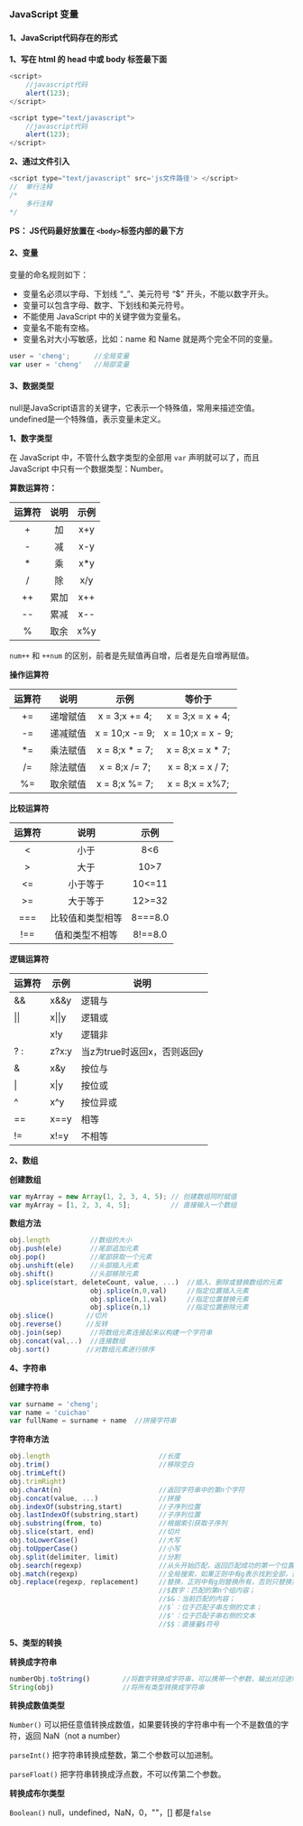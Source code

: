 ### JavaScript 变量

#### 1、JavaScript代码存在的形式

**1、写在 html 的 head 中或 body 标签最下面**

```javascript
<script>
    //javascript代码
    alert(123);
</script>

<script type="text/javascript">
    //javascript代码
    alert(123);
</script>
```

**2、通过文件引入**

```javascript
<script type="text/javascript" src='js文件路径'> </script> 
//  单行注释
/*  
	多行注释   
*/
```

**PS： JS代码最好放置在 `<body>`标签内部的最下方**

#### 2、变量

变量的命名规则如下：

- 变量名必须以字母、下划线 “_”、美元符号 “$” 开头，不能以数字开头。
- 变量可以包含字母、数字、下划线和美元符号。
- 不能使用 JavaScript 中的关键字做为变量名。
- 变量名不能有空格。
- 变量名对大小写敏感，比如：name 和 Name 就是两个完全不同的变量。

```javascript
user = 'cheng';      //全局变量
var user = 'cheng'   //局部变量
```

#### 3、数据类型

null是JavaScript语言的关键字，它表示一个特殊值，常用来描述空值。 undefined是一个特殊值，表示变量未定义。

**1、数字类型**

在 JavaScript 中，不管什么数字类型的全部用 `var` 声明就可以了，而且 JavaScript 中只有一个数据类型：Number。

**算数运算符：**

| 运算符 | 说明 | 示例 |
| :----: | :--: | :--: |
|   +    |  加  | x+y  |
|   -    |  减  | x-y  |
|   *    |  乘  | x*y  |
|   /    |  除  | x/y  |
|   ++   | 累加 | x++  |
|   --   | 累减 | x--  |
|   %    | 取余 | x%y  |

`num++` 和 `++num` 的区别，前者是先赋值再自增，后者是先自增再赋值。

**操作运算符**

| 运算符 |   说明   |      示例      |      等价于       |
| :----: | :------: | :------------: | :---------------: |
|   +=   | 递增赋值 | x = 3;x += 4;  | x = 3;x = x + 4;  |
|   -=   | 递减赋值 | x = 10;x -= 9; | x = 10;x = x - 9; |
|   *=   | 乘法赋值 | x = 8;x * = 7; | x = 8;x  = x * 7; |
|   /=   | 除法赋值 | x = 8;x /= 7;  | x = 8;x = x / 7;  |
|   %=   | 取余赋值 | x = 8;x %= 7;  |  x = 8;x = x%7;   |

**比较运算符**

| 运算符 |       说明       |  示例   |
| :----: | :--------------: | :-----: |
|   <    |       小于       |   8<6   |
|   >    |       大于       |  10>7   |
|   <=   |     小于等于     | 10<=11  |
|   >=   |     大于等于     | 12>=32  |
|  ===   | 比较值和类型相等 | 8===8.0 |
|  !==   |  值和类型不相等  | 8!==8.0 |

**逻辑运算符**

| 运算符 | 示例   | 说明                        |
| ------ | ------ | --------------------------- |
| &&     | x&&y   | 逻辑与                      |
| \|\|   | x\|\|y | 逻辑或                      |
|        | x!y    | 逻辑非                      |
| ? :    | z?x:y  | 当z为true时返回x，否则返回y |
| &      | x&y    | 按位与                      |
| \|     | x\|y   | 按位或                      |
| ^      | x^y    | 按位异或                    |
| ==     | x==y   | 相等                        |
| !=     | x!=y   | 不相等                      |

**2、数组**

**创建数组**

```javascript
var myArray = new Array(1, 2, 3, 4, 5); // 创建数组同时赋值
var myArray = [1, 2, 3, 4, 5];          // 直接输入一个数组
```

**数组方法**

```javascript
obj.length          //数组的大小
obj.push(ele)       //尾部追加元素
obj.pop()           //尾部获取一个元素
obj.unshift(ele)    //头部插入元素
obj.shift()         //头部移除元素
obj.splice(start, deleteCount, value, ...)  //插入、删除或替换数组的元素
                    obj.splice(n,0,val)     //指定位置插入元素
                    obj.splice(n,1,val)     //指定位置替换元素
                    obj.splice(n,1)         //指定位置删除元素
obj.slice()        //切片
obj.reverse()      //反转
obj.join(sep)       //将数组元素连接起来以构建一个字符串
obj.concat(val,..)  //连接数组
obj.sort()         //对数组元素进行排序
```

**4、字符串**

**创建字符串**

```javascript
var surname = 'cheng';
var name = 'cuichao'
var fullName = surname + name  //拼接字符串
```

**字符串方法**

```javascript
obj.length                           //长度
obj.trim()                           //移除空白
obj.trimLeft()
obj.trimRight)
obj.charAt(n)                        //返回字符串中的第n个字符
obj.concat(value, ...)               //拼接
obj.indexOf(substring,start)         //子序列位置
obj.lastIndexOf(substring,start)     //子序列位置
obj.substring(from, to)              //根据索引获取子序列
obj.slice(start, end)                //切片
obj.toLowerCase()                    //大写
obj.toUpperCase()                    //小写
obj.split(delimiter, limit)          //分割
obj.search(regexp)                   //从头开始匹配，返回匹配成功的第一个位置(g无效)
obj.match(regexp)                    //全局搜索，如果正则中有g表示找到全部，否则只找到第一个。
obj.replace(regexp, replacement)     //替换，正则中有g则替换所有，否则只替换第一个匹配项，
                                     //$数字：匹配的第n个组内容；
                                     //$&：当前匹配的内容；
                                     //$`：位于匹配子串左侧的文本；
                                     //$'：位于匹配子串右侧的文本
                                     //$$：直接量$符号
```

**5、类型的转换**

**转换成字符串**

```javascript
numberObj.toString()		//将数字转换成字符串，可以携带一个参数，输出对应进制的值。
String(obj)					//将所有类型转换成字符串
```

**转换成数值类型**

`Number()` 可以把任意值转换成数值，如果要转换的字符串中有一个不是数值的字符，返回 NaN（not a number）

`parseInt()` 把字符串转换成整数，第二个参数可以加进制。

`parseFloat()` 把字符串转换成浮点数，不可以传第二个参数。

**转换成布尔类型**

 `Boolean()` null，undefined，NaN，0，""，[] 都是`false`